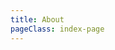 ```yaml
---
title: About
pageClass: index-page
---
```

<template>
  <div class="page-container about-page">
    <div>
      <h1>联系我们</h1>
      <p>如果您对我们的产品有任何建议，欢迎联系我们：</p>
      <p>邮箱：<a href="mailto:befunninglearn@gmail.com">befunninglearn@gmail.com</a></p>
    </div>
  </div>
</template>

<style>
  .about-page {
    display: flex;
    justify-content: center;
    padding-top: 50px;
  }
</style>
